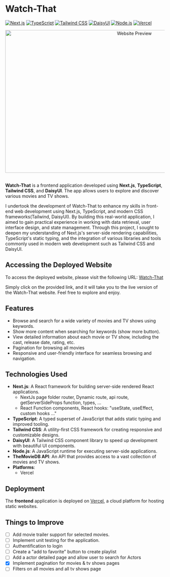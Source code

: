# Watch-That

[![Next.js](https://img.shields.io/badge/Next.js-000000?style=for-the-badge&logo=next.js&logoColor=white)](https://nextjs.org/)
[![TypeScript](https://img.shields.io/badge/TypeScript-3178C6?style=for-the-badge&logo=typescript&logoColor=white)](https://www.typescriptlang.org/)
[![Tailwind CSS](https://img.shields.io/badge/Tailwind%20CSS-38B2AC?style=for-the-badge&logo=tailwind-css&logoColor=white)](https://tailwindcss.com/)
[![DaisyUI](https://img.shields.io/badge/DaisyUI-FF00F7?style=for-the-badge&logo=daisyui&logoColor=white)](https://daisyui.com/)
[![Node.js](https://img.shields.io/badge/Node.js-339933?style=for-the-badge&logo=node.js&logoColor=white)](https://nodejs.org/)
[![Vercel](https://img.shields.io/badge/Vercel-000000?style=for-the-badge&logo=vercel&logoColor=white)](https://vercel.com/)

<div align="center">
  <a href="https://your-website-url-here.com">
    <img src="https://i.imgur.com/iYxdziT.jpeg" alt="Website Preview" width="800" height="450">
  </a>
</div>
<br/>

**Watch-That** is a frontend application developed using **Next.js**, **TypeScript**, **Tailwind CSS**, and **DaisyUI**. The app allows users to explore and discover various movies and TV shows.

I undertook the development of Watch-That to enhance my skills in front-end web development using Next.js, TypeScript, and modern CSS frameworks(Tailwind, DaisyUI). By building this real-world application, I aimed to gain practical experience in working with data retrieval, user interface design, and state management. Through this project, I sought to deepen my understanding of Next.js's server-side rendering capabilities, TypeScript's static typing, and the integration of various libraries and tools commonly used in modern web development such as Tailwind CSS and DaisyUI.

## Accessing the Deployed Website

To access the deployed website, please visit the following URL: [Watch-That](https://watch-that.vercel.app/)

Simply click on the provided link, and it will take you to the live version of the Watch-That website. Feel free to explore and enjoy.

## Features

- Browse and search for a wide variety of movies and TV shows using keywords.
- Show more content when searching for keywords (show more button).
- View detailed information about each movie or TV show, including the cast, release date, rating, etc.
- Pagination for browsing all movies
- Responsive and user-friendly interface for seamless browsing and navigation.

## Technologies Used

- **Next.js**: A React framework for building server-side rendered React applications.
  - NextJs page folder router, Dynamic route, api route, getServerSideProps function, types, ...
  - React Function components, React hooks: "useState, useEffect, custom hooks ..."
- **TypeScript**: A typed superset of JavaScript that adds static typing and improved tooling.
- **Tailwind CSS**: A utility-first CSS framework for creating responsive and customizable designs.
- **DaisyUI**: A Tailwind CSS component library to speed up development with beautiful UI components.
- **Node.js**: A JavaScript runtime for executing server-side applications.
- **TheMovieDB API**: An API that provides access to a vast collection of movies and TV shows.
- **Platforms**:
  - Vercel

## Deployment

The **frontend** application is deployed on [Vercel](https://vercel.com/), a cloud platform for hosting static websites.

## Things to Improve

- [ ] Add movie trailer support for selected movies.
- [ ] Implement unit testing for the application.
- [ ] Authentification to login
- [ ] Create a "add to favorite" button to create playlist
- [ ] Add a actor detailed page and allow user to search for Actors
- [X] Implement pagination for movies & tv shows pages
- [ ] Filters on all movies and all tv shows page
